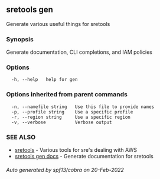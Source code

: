 ## sretools gen

Generate various useful things for sretools

### Synopsis

Generate documentation, CLI completions, and IAM policies

### Options

```
  -h, --help   help for gen
```

### Options inherited from parent commands

```
  -n, --namefile string   Use this file to provide names
  -p, --profile string    Use a specific profile
  -r, --region string     Use a specific region
  -v, --verbose           Verbose output
```

### SEE ALSO

* [sretools](sretools.md)	 - Various tools for sre's dealing with AWS
* [sretools gen docs](sretools_gen_docs.md)	 - Generate documentation for sretools

###### Auto generated by spf13/cobra on 20-Feb-2022
